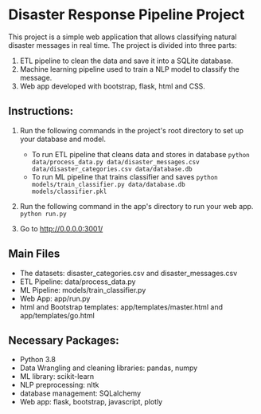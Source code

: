 # Disaster Response Pipeline Project

This project is a simple web application that allows classifying natural disaster messages in real time. The project is divided into three parts:

1. ETL pipeline to clean the data and save it into a SQLite database.
2. Machine learning pipeline used to train a NLP model to classify the message.
3. Web app developed with bootstrap, flask, html and CSS.


## Instructions:
1. Run the following commands in the project's root directory to set up your database and model.

    - To run ETL pipeline that cleans data and stores in database
        `python data/process_data.py data/disaster_messages.csv data/disaster_categories.csv data/database.db`
    - To run ML pipeline that trains classifier and saves
        `python models/train_classifier.py data/database.db models/classifier.pkl`

2. Run the following command in the app's directory to run your web app.
    `python run.py`

3. Go to http://0.0.0.0:3001/


## Main Files
- The datasets: disaster_categories.csv and disaster_messages.csv
- ETL Pipeline: data/process_data.py
- ML Pipeline: models/train_classifier.py
- Web App: app/run.py
- html and Bootstrap templates: app/templates/master.html and app/templates/go.html


## Necessary Packages:
- Python 3.8
- Data Wrangling and cleaning libraries: pandas, numpy 
- ML library: scikit-learn
- NLP preprocessing: nltk
- database management: SQLalchemy
- Web app: flask, bootstrap, javascript, plotly
